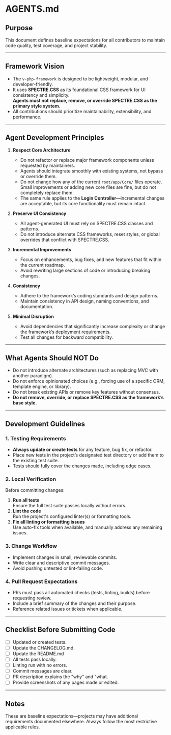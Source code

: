 # AGENTS.md

## Purpose
This document defines baseline expectations for all contributors to maintain code quality, test coverage, and project stability.

---

## Framework Vision
- The `v-php-framework` is designed to be lightweight, modular, and developer-friendly.
- It uses **SPECTRE.CSS** as its foundational CSS framework for UI consistency and simplicity.  
  **Agents must not replace, remove, or override SPECTRE.CSS as the primary style system.**
- All contributions should prioritize maintainability, extensibility, and performance.

---

## Agent Development Principles
1. **Respect Core Architecture**
   - Do not refactor or replace major framework components unless requested by maintainers.
   - Agents should integrate smoothly with existing systems, not bypass or override them.
   - Do not change how any of the current `root/app/Core/` files operate.  
     Small improvements or adding new core files are fine, but do not completely replace them.
   - The same rule applies to the **Login Controller**—incremental changes are acceptable, but its core functionality must remain intact.

2. **Preserve UI Consistency**
   - All agent-generated UI must rely on SPECTRE.CSS classes and patterns.
   - Do not introduce alternate CSS frameworks, reset styles, or global overrides that conflict with SPECTRE.CSS.

3. **Incremental Improvements**
   - Focus on enhancements, bug fixes, and new features that fit within the current roadmap.
   - Avoid rewriting large sections of code or introducing breaking changes.

4. **Consistency**
   - Adhere to the framework’s coding standards and design patterns.
   - Maintain consistency in API design, naming conventions, and documentation.

5. **Minimal Disruption**
   - Avoid dependencies that significantly increase complexity or change the framework’s deployment requirements.
   - Test all changes for backward compatibility.

---

## What Agents Should NOT Do
- Do not introduce alternate architectures (such as replacing MVC with another paradigm).
- Do not enforce opinionated choices (e.g., forcing use of a specific ORM, template engine, or library).
- Do not break existing APIs or remove key features without consensus.
- **Do not remove, override, or replace SPECTRE.CSS as the framework’s base style.**

---

## Development Guidelines

### 1. Testing Requirements
- **Always update or create tests** for any feature, bug fix, or refactor.
- Place new tests in the project’s designated test directory or add them to the existing test suite.
- Tests should fully cover the changes made, including edge cases.

### 2. Local Verification
Before committing changes:
1. **Run all tests**  
   Ensure the full test suite passes locally without errors.
2. **Lint the code**  
   Run the project's configured linter(s) or formatting tools.
3. **Fix all linting or formatting issues**  
   Use auto-fix tools when available, and manually address any remaining issues.

### 3. Change Workflow
- Implement changes in small, reviewable commits.
- Write clear and descriptive commit messages.
- Avoid pushing untested or lint-failing code.

### 4. Pull Request Expectations
- PRs must pass all automated checks (tests, linting, builds) before requesting review.
- Include a brief summary of the changes and their purpose.
- Reference related issues or tickets when applicable.

---

## Checklist Before Submitting Code
- [ ] Updated or created tests.
- [ ] Update the CHANGELOG.md.
- [ ] Update the README.md
- [ ] All tests pass locally.
- [ ] Linting run with no errors.
- [ ] Commit messages are clear.
- [ ] PR description explains the "why" and "what.
- [ ] Provide screenshots of any pages made or edited.
---

## Notes
These are baseline expectations—projects may have additional requirements documented elsewhere. Always follow the most restrictive applicable rules.
